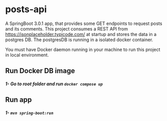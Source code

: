 # posts-api
A SpringBoot 3.0.1 app, that provides some GET endpoints to request posts and its comments. 
This project consumes a REST API from https://jsonplaceholder.typicode.com/ at startup and stores the data in a postgres DB.
The postgresDB is running in a isolated docker container.

You must have Docker daemon running in your machine to run this project in local environment.

## Run Docker DB image

##### 1- Go to root folder and run ```docker compose up```

## Run app

##### 1- ```mvn spring-boot:run```

